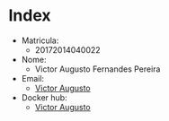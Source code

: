 # Index 
- Matricula:
  - 20172014040022
- Nome:
  - Victor Augusto Fernandes Pereira
- Email:
  - [Victor Augusto](augusto.victor@escolar.ifrn.edu.br)
- Docker hub:
  - [Victor Augusto](https://hub.docker.com/u/victoraugusto94/)
